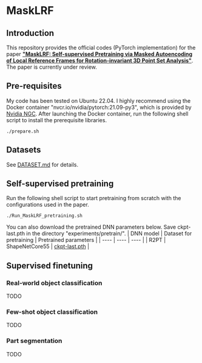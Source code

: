 # MaskLRF
## Introduction
This repository provides the official codes (PyTorch implementation) for the paper **["MaskLRF: Self-supervised Pretraining via Masked Autoencoding of Local Reference Frames for Rotation-invariant 3D Point Set Analysis"](https://arxiv.org/abs/2403.00206)**. The paper is currently under review.
## Pre-requisites
My code has been tested on Ubuntu 22.04. I highly recommend using the Docker container "nvcr.io/nvidia/pytorch:21.09-py3", which is provided by [Nvidia NGC](https://catalog.ngc.nvidia.com/orgs/nvidia/containers/pytorch/tags). 
After launching the Docker container, run the following shell script to install the prerequisite libraries.
```
./prepare.sh
```
## Datasets
See [DATASET.md](DATASET.md) for details. 
## Self-supervised pretraining
Run the following shell script to start pretraining from scratch with the configurations used in the paper.
```
./Run_MaskLRF_pretraining.sh
```
You can also download the pretrained DNN parameters below. 
Save ckpt-last.pth in the directory "experiments/pretrain/".
| DNN model | Dataset for pretraining | Pretrained parameters |
| ---- | ---- | ---- |
| R2PT | ShapeNetCore55 | [ckpt-last.pth](https://drive.google.com/file/d/1H6tVSQD0_1yKhwc_0Z_juptGfbGXSzkZ/view?usp=sharing) | 

## Supervised finetuning
### Real-world object classification
TODO
### Few-shot object classification
TODO
### Part segmentation
TODO
